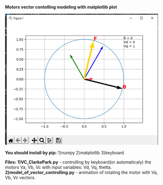 <p1>  <b>Motors vector contolling modeling with matplotlib plot</b> </p1>

![result](https://github.com/proleaveprod/motors_vector_controlling/blob/main/result.png)

<p2><b>You should install by pip:</b></p2>
  1)numpy
  2)matplotlib 
  3)keyboard
  
  <p3><b>Files:</b></p3>
    <b>1)VC_ClarkePark.py</b> - controlling by keyboard(or automaticaly) the motors Va, Vb, Vc with input variables: Vd, Vq, thetta.
    <b>2)model_of_vector_controlling.py</b> - animation of rotating the motor with Va, Vb, Vc vectors.
    
  
